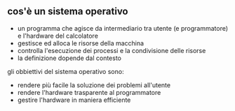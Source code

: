 ## cos'è un sistema operativo

* un programma che agisce da intermediario tra utente (e programmatore) e l'hardware del calcolatore
* gestisce ed alloca le risorse della macchina
* controlla l'esecuzione dei processi e la condivisione delle risorse
* la definizione dopende dal contesto

gli obbiettivi del sistema operativo sono:
* rendere più facile la soluzione dei problemi all'utente
* rendere l'hardware trasparente al programmatore
* gestire l'hardware in maniera efficiente